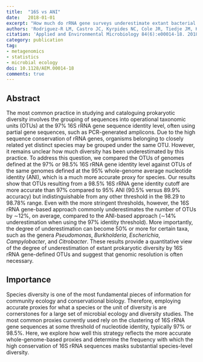 ```yaml
---
title:  "16S vs ANI"
date:   2018-01-01
excerpt: "How much do rRNA gene surveys underestimate extant bacterial diversity?"
authors: 'Rodriguez-R LM, Castro JC, Kyrpides NC, Cole JR, Tiedje JM, Konstantinidis KT.'
citation: 'Applied and Environmental Microbiology 84(6):e00014-18. 2018.'
category: publication
tag:
- metagenomics
- statistics
- microbial ecology
doi: 10.1128/AEM.00014-18
comments: true
---
```


## Abstract
The most common practice in studying and cataloguing prokaryotic diversity involves the grouping of sequences into operational taxonomic units (OTUs) at the 97% 16S rRNA gene sequence identity level, often using partial gene sequences, such as PCR-generated amplicons. Due to the high sequence conservation of rRNA genes, organisms belonging to closely related yet distinct species may be grouped under the same OTU. However, it remains unclear how much diversity has been underestimated by this practice. To address this question, we compared the OTUs of genomes defined at the 97% or 98.5% 16S rRNA gene identity level against OTUs of the same genomes defined at the 95% whole-genome average nucleotide identity (ANI), which is a much more accurate proxy for species. Our results show that OTUs resulting from a 98.5% 16S rRNA gene identity cutoff are more accurate than 97% compared to 95% ANI (90.5% versus 89.9% accuracy) but indistinguishable from any other threshold in the 98.29 to 98.78% range. Even with the more stringent thresholds, however, the 16S rRNA gene-based approach commonly underestimates the number of OTUs by ∼12%, on average, compared to the ANI-based approach (∼14% underestimation when using the 97% identity threshold). More importantly, the degree of underestimation can become 50% or more for certain taxa, such as the genera *Pseudomonas*, *Burkholderia*, *Escherichia*, *Campylobacter*, and *Citrobacter*. These results provide a quantitative view of the degree of underestimation of extant prokaryotic diversity by 16S rRNA gene-defined OTUs and suggest that genomic resolution is often necessary.

## Importance
Species diversity is one of the most fundamental pieces of information for community ecology and conservational biology. Therefore, employing accurate proxies for what a species or the unit of diversity is are cornerstones for a large set of microbial ecology and diversity studies. The most common proxies currently used rely on the clustering of 16S rRNA gene sequences at some threshold of nucleotide identity, typically 97% or 98.5%. Here, we explore how well this strategy reflects the more accurate whole-genome-based proxies and determine the frequency with which the high conservation of 16S rRNA sequences masks substantial species-level diversity.
